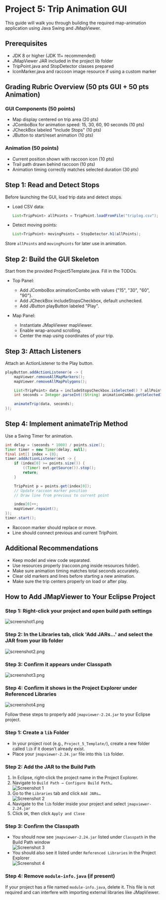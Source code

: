 # Project 5: Trip Animation GUI

This guide will walk you through building the required map-animation application using Java Swing and JMapViewer.

## Prerequisites

- JDK 8 or higher (JDK 11+ recommended)
- JMapViewer JAR included in the project lib folder
- TripPoint.java and StopDetector classes prepared
- IconMarker.java and raccoon image resource if using a custom marker

## Grading Rubric Overview (50 pts GUI + 50 pts Animation)

### GUI Components (50 points)

- Map display centered on trip area (20 pts)
- JComboBox for animation speed: 15, 30, 60, 90 seconds (10 pts)
- JCheckBox labeled "Include Stops" (10 pts)
- JButton to start/reset animation (10 pts)

### Animation (50 points)

- Current position shown with raccoon icon (10 pts)
- Trail path drawn behind raccoon (10 pts)
- Animation timing correctly matches selected duration (30 pts)

## Step 1: Read and Detect Stops

Before launching the GUI, load trip data and detect stops.

- Load CSV data:
  ```java
  List<TripPoint> allPoints = TripPoint.loadFromFile("triplog.csv");
  ```
- Detect moving points:
  ```java
  List<TripPoint> movingPoints = StopDetector.h1(allPoints);
  ```

Store `allPoints` and `movingPoints` for later use in animation.

## Step 2: Build the GUI Skeleton

Start from the provided Project5Template.java. Fill in the TODOs.

- Top Panel:
  - Add JComboBox animationCombo with values {"15", "30", "60", "90"}.
  - Add JCheckBox includeStopsCheckbox, default unchecked.
  - Add JButton playButton labeled "Play".

- Map Panel:
  - Instantiate JMapViewer mapViewer.
  - Enable wrap-around scrolling.
  - Center the map using coordinates of your trip.

## Step 3: Attach Listeners

Attach an ActionListener to the Play button.

```java
playButton.addActionListener(e -> {
    mapViewer.removeAllMapMarkers();
    mapViewer.removeAllMapPolygons();

    List<TripPoint> data = includeStopsCheckbox.isSelected() ? allPoints : movingPoints;
    int seconds = Integer.parseInt((String) animationCombo.getSelectedItem());

    animateTrip(data, seconds);
});
```

## Step 4: Implement animateTrip Method

Use a Swing Timer for animation.

```java
int delay = (seconds * 1000) / points.size();
Timer timer = new Timer(delay, null);
final int[] index = {0};
timer.addActionListener(evt -> {
    if (index[0] >= points.size()) {
        ((Timer) evt.getSource()).stop();
        return;
    }

    TripPoint p = points.get(index[0]);
    // Update raccoon marker position
    // Draw line from previous to current point

    index[0]++;
    mapViewer.repaint();
});
timer.start();
```

- Raccoon marker should replace or move.
- Line should connect previous and current TripPoint.

## Additional Recommendations

- Keep model and view code separated.
- Use resources properly (raccoon.png inside resources folder).
- Make sure animation timing matches total seconds accurately.
- Clear old markers and lines before starting a new animation.
- Make sure the trip centers properly on load or after play.

## How to Add JMapViewer to Your Eclipse Project

### Step 1: Right-click your project and open build path settings
![screenshot1.png](screenshots/screenshot1.png)

### Step 2: In the Libraries tab, click 'Add JARs...' and select the JAR from your lib folder
![screenshot2.png](screenshots/screenshot2.png)

### Step 3: Confirm it appears under Classpath
![screenshot3.png](screenshots/screenshot3.png)

### Step 4: Confirm it shows in the Project Explorer under Referenced Libraries
![screenshot4.png](screenshots/screenshot4.png)

Follow these steps to properly add `jmapviewer-2.24.jar` to your Eclipse project.

### Step 1: Create a `lib` Folder
- In your project root (e.g., `Project_5_Template/`), create a new folder called `lib` if it doesn’t already exist.
- Place your `jmapviewer-2.24.jar` file into this `lib` folder.

### Step 2: Add the JAR to the Build Path
1. In Eclipse, right-click the project name in the Project Explorer.
2. Navigate to `Build Path → Configure Build Path…`  
   ![Screenshot 1](screenshots/screenshot1.png)
3. Go to the `Libraries` tab and click `Add JARs…`  
   ![Screenshot 2](screenshots/screenshot2.png)
4. Navigate to the `lib` folder inside your project and select `jmapviewer-2.24.jar`
5. Click `OK`, then click `Apply and Close`

### Step 3: Confirm the Classpath
- You should now see `jmapviewer-2.24.jar` listed under `Classpath` in the Build Path window  
  ![Screenshot 3](screenshots/screenshot3.png)
- You should also see it listed under `Referenced Libraries` in the Project Explorer  
  ![Screenshot 4](screenshots/screenshot4.png)

### Step 4: Remove `module-info.java` (if present)
If your project has a file named `module-info.java`, delete it. This file is not required and can interfere with importing external libraries like JMapViewer.



